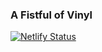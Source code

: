 ### A Fistful of Vinyl

[![Netlify Status](https://api.netlify.com/api/v1/badges/6d528237-d270-4714-8bad-ba51fd90a685/deploy-status)](https://app.netlify.com/sites/naughty-mcclintock-af5cf0/deploys)
